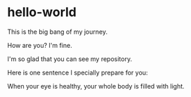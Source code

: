 # hello-world

This is the big bang of my journey.


How are you? I'm fine.


I'm so glad that you can see my repository.


Here is one sentence I specially prepare for you:

When your eye is healthy, your whole body is filled with light.
